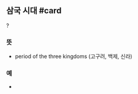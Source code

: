 ## 삼국 시대 #card
?
### 뜻
- period of the three kingdoms (고구려, 백제, 신라)
### 예
-
<!--SR:!2025-02-26,2,230-->

